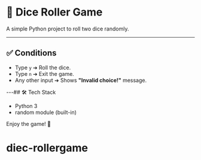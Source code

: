 # 🎲 Dice Roller Game

A simple Python project to roll two dice randomly.

---
## ✅ Conditions
- Type `y` ➔ Roll the dice.
- Type `n` ➔ Exit the game.
- Any other input ➔ Shows **"Invalid choice!"** message.

---## 🛠️ Tech Stack
- Python 3
- random module (built-in)

Enjoy the game! 🎲
# diec-rollergame
